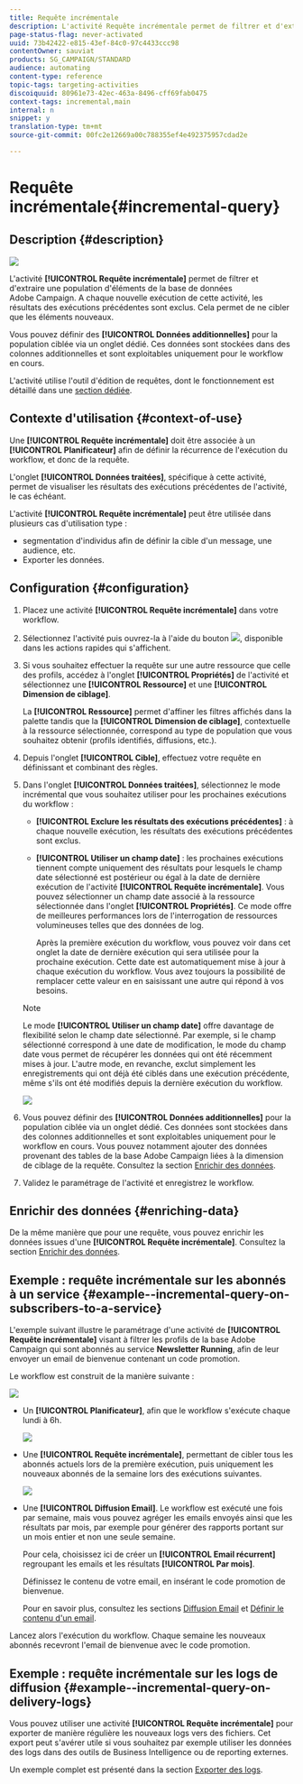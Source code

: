 ```yaml
---
title: Requête incrémentale
description: L'activité Requête incrémentale permet de filtrer et d'extraire une population d'éléments de la base de données Adobe Campaign.
page-status-flag: never-activated
uuid: 73b42422-e815-43ef-84c0-97c4433ccc98
contentOwner: sauviat
products: SG_CAMPAIGN/STANDARD
audience: automating
content-type: reference
topic-tags: targeting-activities
discoiquuid: 80961e73-42ec-463a-8496-cff69fab0475
context-tags: incremental,main
internal: n
snippet: y
translation-type: tm+mt
source-git-commit: 00fc2e12669a00c788355ef4e492375957cdad2e

---
```



# Requête incrémentale{#incremental-query}

## Description {#description}

![](assets/incremental.png)

L'activité **[!UICONTROL Requête incrémentale]** permet de filtrer et d'extraire une population d'éléments de la base de données Adobe Campaign. A chaque nouvelle exécution de cette activité, les résultats des exécutions précédentes sont exclus. Cela permet de ne cibler que les éléments nouveaux.

Vous pouvez définir des **[!UICONTROL Données additionnelles]** pour la population ciblée via un onglet dédié. Ces données sont stockées dans des colonnes additionnelles et sont exploitables uniquement pour le workflow en cours.

L'activité utilise l'outil d'édition de requêtes, dont le fonctionnement est détaillé dans une [section dédiée](../../automating/using/editing-queries.md#about-query-editor).

## Contexte d'utilisation {#context-of-use}

Une **[!UICONTROL Requête incrémentale]** doit être associée à un **[!UICONTROL Planificateur]** afin de définir la récurrence de l'exécution du workflow, et donc de la requête.

L'onglet **[!UICONTROL Données traitées]**, spécifique à cette activité, permet de visualiser les résultats des exécutions précédentes de l'activité, le cas échéant.

L'activité **[!UICONTROL Requête incrémentale]** peut être utilisée dans plusieurs cas d'utilisation type :

* segmentation d'individus afin de définir la cible d'un message, une audience, etc.
* Exporter les données.

## Configuration {#configuration}

1. Placez une activité **[!UICONTROL Requête incrémentale]** dans votre workflow.
1. Sélectionnez l'activité puis ouvrez-la à l'aide du bouton ![](assets/edit_darkgrey-24px.png), disponible dans les actions rapides qui s'affichent.
1. Si vous souhaitez effectuer la requête sur une autre ressource que celle des profils, accédez à l'onglet **[!UICONTROL Propriétés]** de l'activité et sélectionnez une **[!UICONTROL Ressource]** et une **[!UICONTROL Dimension de ciblage]**.

   La **[!UICONTROL Ressource]** permet d'affiner les filtres affichés dans la palette tandis que la **[!UICONTROL Dimension de ciblage]**, contextuelle à la ressource sélectionnée, correspond au type de population que vous souhaitez obtenir (profils identifiés, diffusions, etc.).

1. Depuis l'onglet **[!UICONTROL Cible]**, effectuez votre requête en définissant et combinant des règles.
1. Dans l'onglet **[!UICONTROL Données traitées]**, sélectionnez le mode incrémental que vous souhaitez utiliser pour les prochaines exécutions du workflow :

   * **[!UICONTROL Exclure les résultats des exécutions précédentes]** : à chaque nouvelle exécution, les résultats des exécutions précédentes sont exclus.
   * **[!UICONTROL Utiliser un champ date]** : les prochaines exécutions tiennent compte uniquement des résultats pour lesquels le champ date sélectionné est postérieur ou égal à la date de dernière exécution de l'activité **[!UICONTROL Requête incrémentale]**. Vous pouvez sélectionner un champ date associé à la ressource sélectionnée dans l'onglet **[!UICONTROL Propriétés]**. Ce mode offre de meilleures performances lors de l'interrogation de ressources volumineuses telles que des données de log.

      Après la première exécution du workflow, vous pouvez voir dans cet onglet la date de dernière exécution qui sera utilisée pour la prochaine exécution. Cette date est automatiquement mise à jour à chaque exécution du workflow. Vous avez toujours la possibilité de remplacer cette valeur en en saisissant une autre qui répond à vos besoins.
   >[!NOTE]
   >
   >Le mode **[!UICONTROL Utiliser un champ date]** offre davantage de flexibilité selon le champ date sélectionné. Par exemple, si le champ sélectionné correspond à une date de modification, le mode du champ date vous permet de récupérer les données qui ont été récemment mises à jour. L'autre mode, en revanche, exclut simplement les enregistrements qui ont déjà été ciblés dans une exécution précédente, même s'ils ont été modifiés depuis la dernière exécution du workflow.

   ![](assets/incremental_query_usedatefield.png)

1. Vous pouvez définir des **[!UICONTROL Données additionnelles]** pour la population ciblée via un onglet dédié. Ces données sont stockées dans des colonnes additionnelles et sont exploitables uniquement pour le workflow en cours. Vous pouvez notamment ajouter des données provenant des tables de la base Adobe Campaign liées à la dimension de ciblage de la requête. Consultez la section [Enrichir des données](../../automating/using/query.md#enriching-data).
1. Validez le paramétrage de l'activité et enregistrez le workflow.

## Enrichir des données {#enriching-data}

De la même manière que pour une requête, vous pouvez enrichir les données issues d'une **[!UICONTROL Requête incrémentale]**. Consultez la section [Enrichir des données](../../automating/using/query.md#enriching-data).

## Exemple : requête incrémentale sur les abonnés à un service   {#example--incremental-query-on-subscribers-to-a-service}

L'exemple suivant illustre le paramétrage d'une activité de **[!UICONTROL Requête incrémentale]** visant à filtrer les profils de la base Adobe Campaign qui sont abonnés au service **Newsletter Running**, afin de leur envoyer un email de bienvenue contenant un code promotion.

Le workflow est construit de la manière suivante :

![](assets/incremental_query_example1.png)

* Un **[!UICONTROL Planificateur]**, afin que le workflow s'exécute chaque lundi à 6h.

   ![](assets/incremental_query_example2.png)

* Une **[!UICONTROL Requête incrémentale]**, permettant de cibler tous les abonnés actuels lors de la première exécution, puis uniquement les nouveaux abonnés de la semaine lors des exécutions suivantes.

   ![](assets/incremental_query_example3.png)

* Une **[!UICONTROL Diffusion Email]**. Le workflow est exécuté une fois par semaine, mais vous pouvez agréger les emails envoyés ainsi que les résultats par mois, par exemple pour générer des rapports portant sur un mois entier et non une seule semaine.

   Pour cela, choisissez ici de créer un **[!UICONTROL Email récurrent]** regroupant les emails et les résultats **[!UICONTROL Par mois]**.

   Définissez le contenu de votre email, en insérant le code promotion de bienvenue.

   Pour en savoir plus, consultez les sections [Diffusion Email](../../automating/using/email-delivery.md) et [Définir le contenu d'un email](../../designing/using/personalization.md).

Lancez alors l'exécution du workflow. Chaque semaine les nouveaux abonnés recevront l'email de bienvenue avec le code promotion.

## Exemple : requête incrémentale sur les logs de diffusion   {#example--incremental-query-on-delivery-logs}

Vous pouvez utiliser une activité **[!UICONTROL Requête incrémentale]** pour exporter de manière régulière les nouveaux logs vers des fichiers. Cet export peut s'avérer utile si vous souhaitez par exemple utiliser les données des logs dans des outils de Business Intelligence ou de reporting externes.

Un exemple complet est présenté dans la section [Exporter des logs](../../automating/using/exporting-logs.md).
